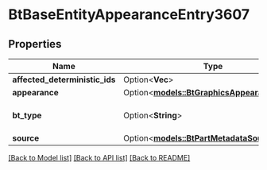 # BtBaseEntityAppearanceEntry3607

## Properties

Name | Type | Description | Notes
------------ | ------------- | ------------- | -------------
**affected_deterministic_ids** | Option<**Vec<String>**> |  | [optional]
**appearance** | Option<[**models::BtGraphicsAppearance1152**](BTGraphicsAppearance-1152.md)> |  | [optional]
**bt_type** | Option<**String**> | Type of JSON object. | [optional]
**source** | Option<[**models::BtPartMetadataSource2895**](BTPartMetadataSource-2895.md)> |  | [optional]

[[Back to Model list]](../README.md#documentation-for-models) [[Back to API list]](../README.md#documentation-for-api-endpoints) [[Back to README]](../README.md)


